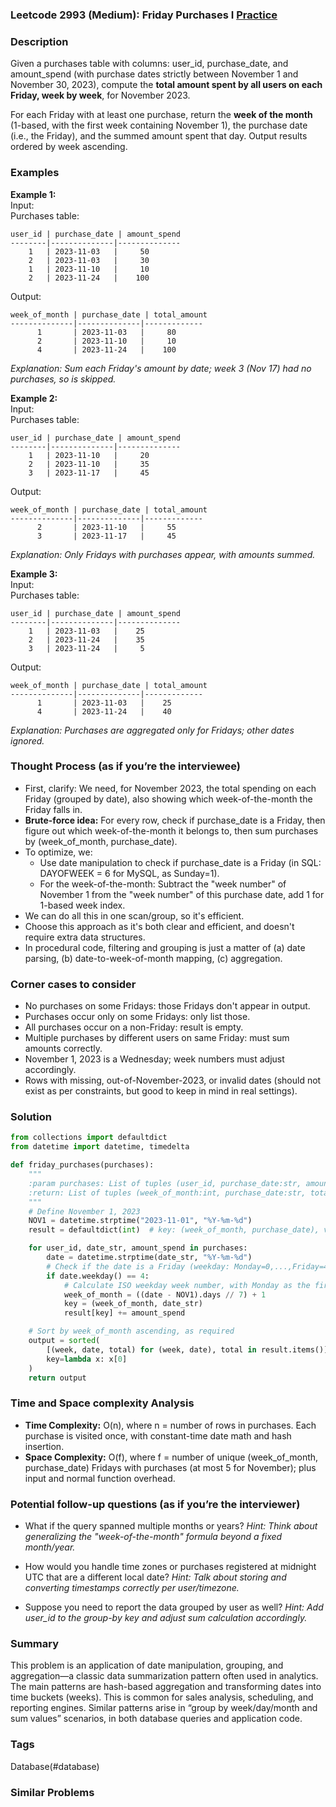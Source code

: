 ### Leetcode 2993 (Medium): Friday Purchases I [Practice](https://leetcode.com/problems/friday-purchases-i)

### Description  
Given a purchases table with columns: user_id, purchase_date, and amount_spend (with purchase dates strictly between November 1 and November 30, 2023), compute the **total amount spent by all users on each Friday, week by week**, for November 2023.

For each Friday with at least one purchase, return the **week of the month** (1-based, with the first week containing November 1), the purchase date (i.e., the Friday), and the summed amount spent that day. Output results ordered by week ascending.

### Examples  

**Example 1:**  
Input:  
Purchases table:
```
user_id | purchase_date | amount_spend
--------|--------------|--------------
    1   | 2023-11-03   |     50
    2   | 2023-11-03   |     30
    1   | 2023-11-10   |     10
    2   | 2023-11-24   |    100
```
Output:  
```
week_of_month | purchase_date | total_amount
--------------|--------------|-------------
      1       | 2023-11-03   |     80
      2       | 2023-11-10   |     10
      4       | 2023-11-24   |    100
```
*Explanation: Sum each Friday's amount by date; week 3 (Nov 17) had no purchases, so is skipped.*

**Example 2:**  
Input:  
Purchases table:
```
user_id | purchase_date | amount_spend
--------|--------------|--------------
    1   | 2023-11-10   |     20
    2   | 2023-11-10   |     35
    3   | 2023-11-17   |     45
```
Output:  
```
week_of_month | purchase_date | total_amount
--------------|--------------|-------------
      2       | 2023-11-10   |     55
      3       | 2023-11-17   |     45
```
*Explanation: Only Fridays with purchases appear, with amounts summed.*

**Example 3:**  
Input:  
Purchases table:
```
user_id | purchase_date | amount_spend
--------|--------------|--------------
    1   | 2023-11-03   |    25
    2   | 2023-11-24   |    35
    3   | 2023-11-24   |     5
```
Output:  
```
week_of_month | purchase_date | total_amount
--------------|--------------|-------------
      1       | 2023-11-03   |    25
      4       | 2023-11-24   |    40
```
*Explanation: Purchases are aggregated only for Fridays; other dates ignored.*

### Thought Process (as if you’re the interviewee)  
- First, clarify: We need, for November 2023, the total spending on each Friday (grouped by date), also showing which week-of-the-month the Friday falls in.
- **Brute-force idea:** For every row, check if purchase_date is a Friday, then figure out which week-of-the-month it belongs to, then sum purchases by (week_of_month, purchase_date).
- To optimize, we:
  - Use date manipulation to check if purchase_date is a Friday (in SQL: DAYOFWEEK = 6 for MySQL, as Sunday=1).
  - For the week-of-the-month: Subtract the "week number" of November 1 from the "week number" of this purchase date, add 1 for 1-based week index.
- We can do all this in one scan/group, so it's efficient.
- Choose this approach as it's both clear and efficient, and doesn't require extra data structures.
- In procedural code, filtering and grouping is just a matter of (a) date parsing, (b) date-to-week-of-month mapping, (c) aggregation.

### Corner cases to consider  
- No purchases on some Fridays: those Fridays don't appear in output.
- Purchases occur only on some Fridays: only list those.
- All purchases occur on a non-Friday: result is empty.
- Multiple purchases by different users on same Friday: must sum amounts correctly.
- November 1, 2023 is a Wednesday; week numbers must adjust accordingly.
- Rows with missing, out-of-November-2023, or invalid dates (should not exist as per constraints, but good to keep in mind in real settings).

### Solution

```python
from collections import defaultdict
from datetime import datetime, timedelta

def friday_purchases(purchases):
    """
    :param purchases: List of tuples (user_id, purchase_date:str, amount_spend:int)
    :return: List of tuples (week_of_month:int, purchase_date:str, total_amount:int)
    """
    # Define November 1, 2023
    NOV1 = datetime.strptime("2023-11-01", "%Y-%m-%d")
    result = defaultdict(int)  # key: (week_of_month, purchase_date), value: total_amount

    for user_id, date_str, amount_spend in purchases:
        date = datetime.strptime(date_str, "%Y-%m-%d")
        # Check if the date is a Friday (weekday: Monday=0,...,Friday=4,...,Sunday=6)
        if date.weekday() == 4:
            # Calculate ISO weekday week number, with Monday as the first day of the week
            week_of_month = ((date - NOV1).days // 7) + 1
            key = (week_of_month, date_str)
            result[key] += amount_spend

    # Sort by week_of_month ascending, as required
    output = sorted(
        [(week, date, total) for (week, date), total in result.items()],
        key=lambda x: x[0]
    )
    return output
```

### Time and Space complexity Analysis  

- **Time Complexity:** O(n), where n = number of rows in purchases. Each purchase is visited once, with constant-time date math and hash insertion.
- **Space Complexity:** O(f), where f = number of unique (week_of_month, purchase_date) Fridays with purchases (at most 5 for November); plus input and normal function overhead.

### Potential follow-up questions (as if you’re the interviewer)  

- What if the query spanned multiple months or years?
  *Hint: Think about generalizing the "week-of-the-month" formula beyond a fixed month/year.*
  
- How would you handle time zones or purchases registered at midnight UTC that are a different local date?
  *Hint: Talk about storing and converting timestamps correctly per user/timezone.*

- Suppose you need to report the data grouped by user as well?
  *Hint: Add user_id to the group-by key and adjust sum calculation accordingly.*

### Summary
This problem is an application of date manipulation, grouping, and aggregation—a classic data summarization pattern often used in analytics. The main patterns are hash-based aggregation and transforming dates into time buckets (weeks). This is common for sales analysis, scheduling, and reporting engines. Similar patterns arise in “group by week/day/month and sum values” scenarios, in both database queries and application code.

### Tags
Database(#database)

### Similar Problems
